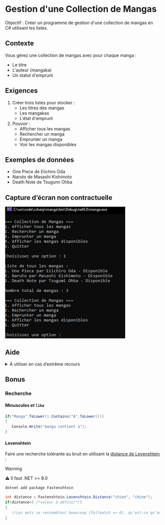 # Gestion d'une Collection de Mangas

Objectif : Créer un programme de gestion d'une collection de mangas en C# utilisant les listes.

## Contexte
Vous gérez une collection de mangas avec pour chaque manga :

- Le titre
- L'auteur (mangaka)
- Un statut d'emprunt

## Exigences

1. Créer trois listes pour stocker :
    - Les titres des mangas
    - Les mangakas
    - L'état d'emprunt
2. Pouvoir :
    - Afficher tous les mangas
    - Rechercher un manga
    - Emprunter un manga
    - Voir les mangas disponibles
   
## Exemples de données
- One Piece de Eiichiro Oda
- Naruto de Masashi Kishimoto
- Death Note de Tsugumi Ohba

## Capture d’écran non contractuelle

![manga.png](manga.png)

## Aide

<details>
<summary>À utiliser en cas d’extrême recours</summary>

```csharp
using System;
using System.Collections.Generic;

class Program
{
    static void Main(string[] args)
    {
        // Création des trois listes parallèles
        List<string> titres = new List<string>();
        List<string> mangakas = new List<string>();
        List<bool> estEmprunte = new List<bool>();

        // Ajout de quelques mangas
        titres.Add("One Piece");
        mangakas.Add("Eiichiro Oda");
        estEmprunte.Add(false);

        titres.Add("Naruto");
        mangakas.Add("Masashi Kishimoto");
        estEmprunte.Add(false);

        titres.Add("Death Note");
        mangakas.Add("Tsugumi Ohba");
        estEmprunte.Add(false);

        while (true)
        {
            Console.WriteLine("\n=== Collection de Mangas ===");
            Console.WriteLine("1. Afficher tous les mangas");
            Console.WriteLine("2. Rechercher un manga");
            Console.WriteLine("3. Emprunter un manga");
            Console.WriteLine("4. Afficher les mangas disponibles");
            Console.WriteLine("5. Quitter");

            Console.Write("\nChoisissez une option : ");
            string choix = Console.ReadLine();

            if (choix == "1") // Afficher tous les mangas
            {
                Console.WriteLine("\nListe de tous les mangas :");
                for (int i = 0; i < titres.Count; i++)
                {
                    string status = estEmprunte[i] ? "Emprunté" : "Disponible";
                    Console.WriteLine($"{i + 1}. {titres[i]} par {mangakas[i]} - {status}");
                }
                Console.WriteLine($"\nNombre total de mangas : {titres.Count}");
            }
            else if (choix == "2") // Rechercher un manga
            {
                Console.Write("\nEntrez le titre du manga à rechercher : ");
                string recherche = Console.ReadLine();

                bool trouve = false;
                for (int i = 0; i < titres.Count; i++)
                {
                    if (titres[i].ToLower() == recherche.ToLower())
                    {
                        string status = estEmprunte[i] ? "Emprunté" : "Disponible";
                        Console.WriteLine($"Manga trouvé : {titres[i]} par {mangakas[i]} - {status}");
                        trouve = true;
                        break;
                    }
                }
                if (!trouve)
                {
                    Console.WriteLine("Manga non trouvé.");
                }
            }
            else if (choix == "3") // Emprunter un manga
            {
                Console.Write("\nEntrez le titre du manga à emprunter : ");
                string titre = Console.ReadLine();

                bool trouve = false;
                for (int i = 0; i < titres.Count; i++)
                {
                    if (titres[i].ToLower() == titre.ToLower())
                    {
                        if (!estEmprunte[i])
                        {
                            estEmprunte[i] = true;
                            Console.WriteLine("Manga emprunté avec succès !");
                        }
                        else
                        {
                            Console.WriteLine("Ce manga est déjà emprunté.");
                        }
                        trouve = true;
                        break;
                    }
                }
                if (!trouve)
                {
                    Console.WriteLine("Manga non trouvé.");
                }
            }
            else if (choix == "4") // Afficher les mangas disponibles
            {
                Console.WriteLine("\nMangas disponibles :");
                bool aucunManga = true;
                
                for (int i = 0; i < titres.Count; i++)
                {
                    if (!estEmprunte[i])
                    {
                        Console.WriteLine($"{i + 1}. {titres[i]} par {mangakas[i]}");
                        aucunManga = false;
                    }
                }

                if (aucunManga)
                {
                    Console.WriteLine("Aucun manga disponible actuellement.");
                }
            }
            else if (choix == "5") // Quitter
            {
                break;
            }
            else
            {
                Console.WriteLine("Option invalide !");
            }
        }
    }
}
```

</details>

## Bonus

### Recherche

#### Minuscules et `like`

```csharp
if("Manga".ToLower().Contains("A".ToLower()))
{
   Console.Write("manga contient a");
}
```

#### Levenshtein
Faire une recherche tolérante au bruit en utilisant la 
[distance de Levenshtein](https://fr.wikipedia.org/wiki/Distance_de_Levenshtein) :

> [!WARNING]
> ⚠ Il faut .NET >= 8.0

```shell
dotnet add package Fastenshtein
```

```csharp
int distance = Fastenshtein.Levenshtein.Distance("chien", "chine");
if(distance<5 /*valeur à définir*/)
{
   //Les mots se ressemblent beaucoup (fullmatch => 0), qu’est-ce qu’on fait ?
}
```